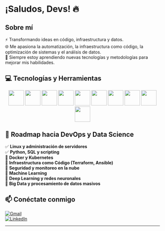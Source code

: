 # ¡Saludos, Devs! 🔥

## Sobre mí  
⚡ Transformando ideas en código, infraestructura y datos.  
🌐 Me apasiona la automatización, la infraestructura como código, la optimización de sistemas y el análisis de datos.  
🔄 Siempre estoy aprendiendo nuevas tecnologías y metodologías para mejorar mis habilidades.  

## 💻 Tecnologías y Herramientas  
<p align="center">
  <img src="https://cdn.jsdelivr.net/gh/devicons/devicon/icons/vscode/vscode-original.svg" height="50"/>
  <img src="https://cdn.jsdelivr.net/gh/devicons/devicon/icons/python/python-original.svg" height="50"/>
  <img src="https://cdn.jsdelivr.net/gh/devicons/devicon/icons/mysql/mysql-original-wordmark.svg" height="50"/>
  <img src="https://cdn.jsdelivr.net/gh/devicons/devicon/icons/postgresql/postgresql-original.svg" height="50"/>
  <img src="https://cdn.jsdelivr.net/gh/devicons/devicon/icons/linux/linux-original.svg" height="50"/>
  <img src="https://cdn.jsdelivr.net/gh/devicons/devicon/icons/html5/html5-original.svg" height="50"/>
  <img src="https://cdn.jsdelivr.net/gh/devicons/devicon/icons/css3/css3-original.svg" height="50"/>
  <img src="https://cdn.jsdelivr.net/gh/devicons/devicon/icons/javascript/javascript-original.svg" height="50"/>
  <img src="https://cdn.jsdelivr.net/gh/devicons/devicon/icons/pandas/pandas-original.svg" height="50"/>
  <img src="https://cdn.jsdelivr.net/gh/devicons/devicon/icons/numpy/numpy-original.svg" height="50"/>
</p>

## 📌 Roadmap hacia DevOps y Data Science  
✅ **Linux y administración de servidores**  
✅ **Python, SQL y scripting**  
🔹 **Docker y Kubernetes**  
🔹 **Infraestructura como Código (Terraform, Ansible)**  
🔹 **Seguridad y monitoreo en la nube**  
🔹 **Machine Learning**  
🔹 **Deep Learning y redes neuronales**  
🔹 **Big Data y procesamiento de datos masivos**  
  

## 📫 Conéctate conmigo  
[![Gmail](https://img.shields.io/badge/Gmail-D14836?style=flat&logo=gmail&logoColor=white)](mailto:felipe28769@gmail.com)   
[![LinkedIn](https://img.shields.io/badge/LinkedIn-blue?style=flat&logo=linkedin)](https://www.linkedin.com/in/juan-rendon-dev)

---
